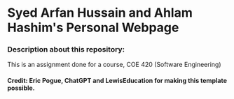 # Syed Arfan Hussain and Ahlam Hashim's Personal Webpage
### Description about this repository:
This is an assignment done for a course, COE 420 (Software Engineering)
#### Credit: Eric Pogue, ChatGPT and LewisEducation for making this template possible.
